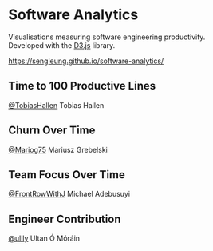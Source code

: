 # Software Analytics

Visualisations measuring software engineering productivity.  
Developed with the [D3.js](https://d3js.org/) library.

<https://sengleung.github.io/software-analytics/>

## Time to 100 Productive Lines

[@TobiasHallen](https://github.com/TobiasHallen) Tobias Hallen

## Churn Over Time

[@Mariog75](https://github.com/Mariog75) Mariusz Grebelski

## Team Focus Over Time

[@FrontRowWithJ](https://github.com/FrontRowWithJ) Michael Adebusuyi

## Engineer Contribution

[@ullly](https://github.com/ullly) Ultan Ó Móráin
